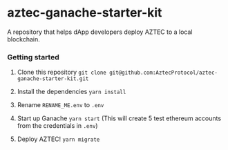 # aztec-ganache-starter-kit

A repository that helps dApp developers deploy AZTEC to a local blockchain.

### Getting started

1. Clone this repository `git clone git@github.com:AztecProtocol/aztec-ganache-starter-kit.git`

2. Install the dependencies `yarn install`

3. Rename `RENAME_ME.env` to `.env`

4. Start up Ganache `yarn start` (This will create 5 test ethereum accounts from the credentials in `.env`)

5. Deploy AZTEC! `yarn migrate`



